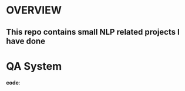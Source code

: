 # **OVERVIEW**

## This repo contains small NLP related projects I have done

# **QA System**

**code**:
